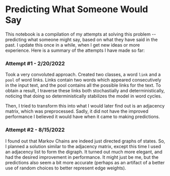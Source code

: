 # Predicting What Someone Would Say

This notebook is a compilation of my attempts at solving this problem -- predicting what someone might say, based on what they have said in the past. I update this once in a while, when I get new ideas or more experience. Here is a summary of the attempts I have made so far:

### Attempt #1 - 2/20/2022

Took a very convoluted approach. Created two classes, a word `link` and a `pool` of word links. Links contain two words which appeared consecutively in the input text, and the pool contains all the possible links for the text. To obtain a result, I traverse these links both stochastially and deterministically, noticing that doing so deterministically stabilizes the model in word cycles.

Then, I tried to transform this into what I would later find out is an adjacency matrix, which was preprocessed. Sadly, it did not have the improved performance I believed it would have when it came to making predictions.

### Attempt #2 - 8/15/2022

I found out that Markov Chains are indeed just directed graphs of states. So, I planned a solution similar to the adjacency matrix, except this time I used an adjacency list to form the digraph. It turned out much more elegant, and had the desired improvement in performance. It might just be me, but the predictions also seem a bit more accurate (perhaps as an artifact of a better use of random choices to better represent edge weights).
